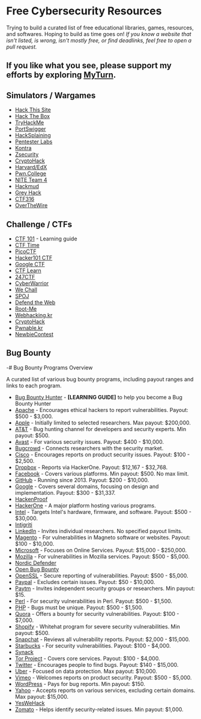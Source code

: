 # Free Cybersecurity Resources

Trying to build a curated list of free educational libraries, games, resources, and softwares. Hoping to build as time goes on! *If you know a website that isn't listed, is wrong, isn't mostly free, or find deadlinks, feel free to open a pull request.* 

## If you like what you see, please support my efforts by exploring [MyTurn](https://myturn.careers/).

## Simulators / Wargames

- [Hack This Site](https://hackthissite.org/)
- [Hack The Box](https://www.hackthebox.com/)
- [TryHackMe](https://tryhackme.com/)
- [PortSwigger](https://portswigger.net/web-security)
- [HackSplaining](https://www.hacksplaining.com/lessons)
- [Pentester Labs](https://freedomhacker.net/out/Pentesterlab)
- [Kontra](https://application.security/)
- [Zsecurity](https://zsecurity.org/hacking-and-security/)
- [CryptoHack](https://cryptohack.org/)
- [Harvard/EdX](https://www.edx.org/course/subject/computer-science)
- [Pwn.College](https://pwn.college/)
- [NITE Team 4](https://www.niteteam4.com/)
- [Hackmud](https://www.hackmud.com/)
- [Grey Hack](https://greyhackgame.com/)
- [CTF316](https://316ctf.com/)
- [OverTheWire](https://overthewire.org/wargames/)

## Challenge / CTFs

- [CTF 101](https://ctf101.org/) - Learning guide
- [CTF Time](https://ctftime.org/ctfs/)
- [PicoCTF](https://www.picoctf.org/)
- [Hacker101 CTF](https://ctf.hacker101.com/)
- [Google CTF](https://capturetheflag.withgoogle.com)
- [CTF Learn](https://ctflearn.com/)
- [247CTF](https://247ctf.com/)
- [CyberWarrior](https://www.cyberwarrior.com/ctf/)
- [We Chall](https://www.wechall.net/)
- [SPOJ](https://www.spoj.com/)
- [Defend the Web](https://defendtheweb.net/)
- [Root-Me](https://www.root-me.org/)
- [Webhacking.kr](https://webhacking.kr/)
- [CryptoHack](https://cryptohack.org/)
- [Pwnable.kr](http://pwnable.kr/)
- [NewbieContest](https://www.newbiecontest.org/)

## Bug Bounty

-# Bug Bounty Programs Overview

A curated list of various bug bounty programs, including payout ranges and links to each program.

- [Bug Bounty Hunter](https://www.bugbountyhunter.com/training/) - **[LEARNING GUIDE]** to help you become a Bug Bounty Hunter
- [Apache](https://www.apache.org/security/) - Encourages ethical hackers to report vulnerabilities. Payout: $500 - $3,000.
- [Apple](https://support.apple.com/en-in/HT201220) - Initially limited to selected researchers. Max payout: $200,000.
- [AT&T](https://bugbounty.att.com/) - Bug hunting channel for developers and security experts. Min payout: $500.
- [Avast](https://www.avast.com/bug-bounty) - For various security issues. Payout: $400 - $10,000.
- [Bugcrowd](https://www.bugcrowd.com/bug-bounty-list/) - Connects researchers with the security market.
- [Cisco](https://tools.cisco.com/security/center/resources/security_vulnerability_policy.html) - Encourages reports on product security issues. Payout: $100 - $2,500.
- [Dropbox](https://help.dropbox.com/accounts-billing/security/how-security-works) - Reports via HackerOne. Payout: $12,167 - $32,768.
- [Facebook](https://www.facebook.com/whitehat/) - Covers various platforms. Min payout: $500. No max limit.
- [GitHub](https://bounty.github.com/) - Running since 2013. Payout: $200 - $10,000.
- [Google](https://www.google.com/about/appsecurity/reward-program/) - Covers several domains, focusing on design and implementation. Payout: $300 - $31,337.
- [HackenProof](https://hackenproof.com/)
- [HackerOne](https://hackerone.com/bug-bounty-programs) - A major platform hosting various programs.
- [Intel](https://security-center.intel.com/BugBountyProgram.aspx) - Targets Intel's hardware, firmware, and software. Payout: $500 - $30,000.
- [Intigriti](https://www.intigriti.com/researchers)
- [LinkedIn](https://security.linkedin.com/posts/2015/private-bug-bounty-program) - Invites individual researchers. No specified payout limits.
- [Magento](https://magento.com/security) - For vulnerabilities in Magneto software or websites. Payout: $100 - $10,000.
- [Microsoft](https://technet.microsoft.com/en-us/library/dn425036.aspx) - Focuses on Online Services. Payout: $15,000 - $250,000.
- [Mozilla](https://www.mozilla.org/en-US/security/bug-bounty/) - For vulnerabilities in Mozilla services. Payout: $500 - $5,000.
- [Nordic Defender](https://nordicdefender.com/managed-bug-bounty)
- [Open Bug Bounty](https://www.openbugbounty.org/)
- [OpenSSL](https://www.openssl.org/news/vulnerabilities.html) - Secure reporting of vulnerabilities. Payout: $500 - $5,000.
- [Paypal](https://hackerone.com/paypal) - Excludes certain issues. Payout: $50 - $10,000.
- [Paytm](https://paytm.com/offer/bug-bounty/) - Invites independent security groups or researchers. Min payout: $15.
- [Perl](http://perldoc.perl.org/perlsec.html#SECURITY-VULNERABILITY-CONTACT-INFORMATION) - For security vulnerabilities in Perl. Payout: $500 - $1,500.
- [PHP](https://bugs.php.net/report.php?bug_type=Security) - Bugs must be unique. Payout: $500 - $1,500.
- [Quora](https://engineering.quora.com/Security-Bug-Bounty-Program) - Offers a bounty for security vulnerabilities. Payout: $100 - $7,000.
- [Shopify](https://www.shopify.in/whitehat) - Whitehat program for severe security vulnerabilities. Min payout: $500.
- [Snapchat](https://support.snapchat.com/en-US/i-need-help) - Reviews all vulnerability reports. Payout: $2,000 - $15,000.
- [Starbucks](https://www.starbucks.com/whitehat) - For security vulnerabilities. Payout: $100 - $4,000.
- [Synack](https://www.synack.com/solutions/go-beyond-bug-bounty/)
- [Tor Project](mailto:security@lists.torproject.org) - Covers core services. Payout: $100 - $4,000.
- [Twitter](https://support.twitter.com/articles/477159) - Encourages people to find bugs. Payout: $140 - $15,000.
- [Uber](https://eng.uber.com/bug-bounty-map/) - Focused on data protection. Max payout: $10,000.
- [Vimeo](https://vimeo.com/about/security) - Welcomes reports on product security. Payout: $500 - $5,000.
- [WordPress](https://make.wordpress.org/core/handbook/testing/reporting-bugs/) - Pays for bug reports. Min payout: $150.
- [Yahoo](https://safety.yahoo.com/Security/REPORTING-ISSUES.html) - Accepts reports on various services, excluding certain domains. Max payout: $15,000.
- [YesWeHack](https://www.yeswehack.com/)
- [Zomato](https://www.zomato.com/policies/security/) - Helps identify security-related issues. Min payout: $1,000.































